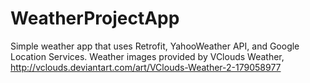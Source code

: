 # WeatherProjectApp

Simple weather app that uses Retrofit, YahooWeather API, and Google Location Services. Weather images provided by VClouds Weather, http://vclouds.deviantart.com/art/VClouds-Weather-2-179058977
